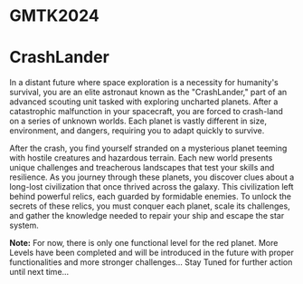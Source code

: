 # GMTK2024

# CrashLander

In a distant future where space exploration is a necessity for humanity's survival, you are an elite astronaut known as the "CrashLander," part of an advanced scouting unit tasked with exploring uncharted planets. After a catastrophic malfunction in your spacecraft, you are forced to crash-land on a series of unknown worlds. Each planet is vastly different in size, environment, and dangers, requiring you to adapt quickly to survive.

After the crash, you find yourself stranded on a mysterious planet teeming with hostile creatures and hazardous terrain. Each new world presents unique challenges and treacherous landscapes that test your skills and resilience. As you journey through these planets, you discover clues about a long-lost civilization that once thrived across the galaxy. This civilization left behind powerful relics, each guarded by formidable enemies. To unlock the secrets of these relics, you must conquer each planet, scale its challenges, and gather the knowledge needed to repair your ship and escape the star system.

**Note:**
For now, there is only one functional level for the red planet. More Levels have been completed and will be introduced in the future with proper functionalities and more stronger challenges...
Stay Tuned for further action until next time...
